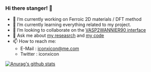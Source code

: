 ### Hi there stanger! 👋

<!--
**Chengcheng-Xiao/Chengcheng-Xiao** is a ✨ _special_ ✨ repository because its `README.md` (this file) appears on your GitHub profile.-->

- 🔭 I’m currently working on Ferroic 2D materials / DFT method
- 🌱 I’m currently learning everything related to my project.
- 👯 I’m looking to collaborate on the [VASP2WANNIER90 interface](https://github.com/Chengcheng-Xiao/VASP2WAN90_v2_fix)
- 💬 Ask me about [my reseasrch](https://scholar.google.com/citations?user=ubcOIPMAAAAJ&hl=en) and [my code](https://github.com/Chengcheng-Xiao?tab=repositories)
- 📫 How to reach me: 
  - E-Mail  : iconxicon@me.com
  - Twitter : iconxicon

[![Anurag's github stats](https://github-readme-stats.vercel.app/api?username=Chengcheng-Xiao)](https://github.com/anuraghazra/github-readme-stats)
